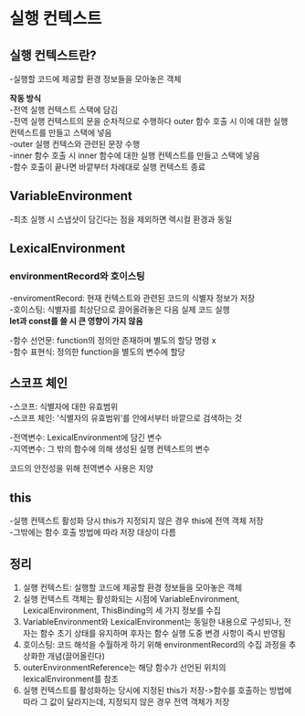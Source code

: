 # 실행 컨텍스트

## 실행 컨텍스트란?

-실행할 코드에 제공할 환경 정보들을 모아놓은 객체  
  
**작동 방식**  
-전역 실행 컨텍스트 스택에 담김  
-전역 실행 컨텍스트의 문을 순차적으로 수행하다 outer 함수 호출 시 이에 대한 실행 컨텍스트를 만들고 스택에 넣음  
-outer 실행 컨텍스와 관련된 문장 수행  
-inner 함수 호출 시 inner 함수에 대한 실행 컨텍스트를 만들고 스택에 넣음  
-함수 호출이 끝나면 바깥부터 차례대로 실행 컨텍스트 종료  
  
## VariableEnvironment

-최초 실행 시 스냅샷이 담긴다는 점을 제외하면 렉시컬 환경과 동일  
  
## LexicalEnvironment

### environmentRecord와 호이스팅

-enviromentRecord: 현재 컨텍스트와 관련된 코드의 식별자 정보가 저장  
-호이스팅: 식별자를 최상단으로 끌어올려놓은 다음 실제 코드 실행  
**let과 const를 쓸 시 큰 영향이 가지 않음**
  
-함수 선언문: function의 정의만 존재하며 별도의 할당 명령 x  
-함수 표현식: 정의한 function을 별도의 변수에 할당  
  
## 스코프 체인

-스코프: 식별자에 대한 유효범위  
-스코프 체인: '식별자의 유효범위'를 안에서부터 바깥으로 검색하는 것  
  
-전역변수: LexicalEnvironment에 담긴 변수  
-지역변수: 그 밖의 함수에 의해 생성된 실행 컨텍스트의 변수  
  
코드의 안전성을 위해 전역변수 사용은 지양  
  
## this

-실행 컨텍스트 활성화 당시 this가 지정되지 않은 경우 this에 전역 객체 저장  
-그밖에는 함수 호출 방법에 따라 저장 대상이 다름  
  
## 정리

1. 실행 컨텍스트: 실행할 코드에 제공할 환경 정보들을 모아놓은 객체  
2. 실행 컨텍스트 객체는 활성화되는 시점에 VariableEnvironment, LexicalEnvironment, ThisBinding의 세 가지 정보를 수집  
3. VariableEnvironment와 LexicalEnvironment는 동일한 내용으로 구성되나, 전자는 함수 초기 상태를 유지하며 후자는 함수 실행 도중 변경 사항이 즉시 반영됨  
4. 호이스팅: 코드 해석을 수월하게 하기 위해 environmentRecord의 수집 과정을 추상화한 개념(끌어올린다)  
5. outerEnvironmentReference는 해당 함수가 선언된 위치의 lexicalEnvironment를 참조  
6. 실행 컨텍스트를 활성화하는 당시에 지정된 this가 저장->함수를 호출하는 방법에 따라 그 값이 달라지는데, 지정되지 않은 경우 전역 객체가 저장  